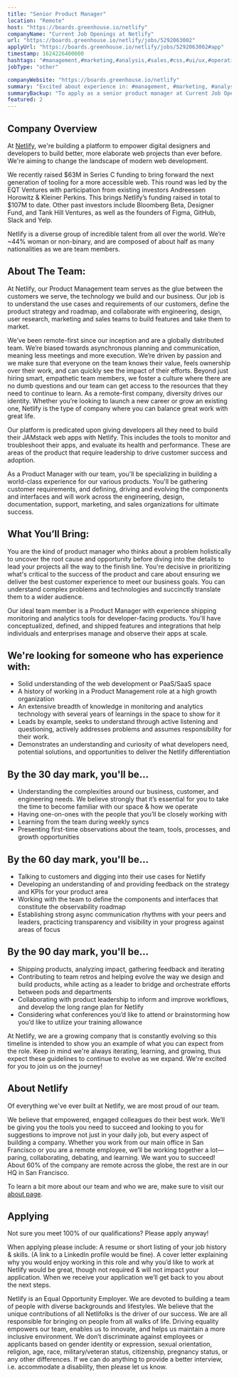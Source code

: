 ```yaml
---
title: "Senior Product Manager"
location: "Remote"
host: "https://boards.greenhouse.io/netlify"
companyName: "Current Job Openings at Netlify"
url: "https://boards.greenhouse.io/netlify/jobs/5292063002"
applyUrl: "https://boards.greenhouse.io/netlify/jobs/5292063002#app"
timestamp: 1624226400000
hashtags: "#management,#marketing,#analysis,#sales,#css,#ui/ux,#operations,#communication,#git,#rest"
jobType: "other"

companyWebsite: "https://boards.greenhouse.io/netlify"
summary: "Excited about experience in: #management, #marketing, #analysis? Check out this job post!"
summaryBackup: "To apply as a senior product manager at Current Job Openings at Netlify, you preferably need to have some #management, #marketing, #analysis."
featured: 2
---
```


## Company Overview

At [Netlify](https://www.netlify.com/about/), we're building a platform to empower digital designers and developers to build better, more elaborate web projects than ever before. We're aiming to change the landscape of modern web development. 

We recently raised $63M in Series C funding to bring forward the next generation of tooling for a more accessible web. This round was led by the EQT Ventures with participation from existing investors Andreessen Horowitz & Kleiner Perkins. This brings Netlify’s funding raised in total to $107M to date. Other past investors include Bloomberg Beta, Designer Fund, and Tank Hill Ventures, as well as the founders of Figma, GitHub, Slack and Yelp.

Netlify is a diverse group of incredible talent from all over the world. We’re ~44% woman or non-binary, and are composed of about half as many nationalities as we are team members.

## About The Team: 

At Netlify, our Product Management team serves as the glue between the customers we serve, the technology we build and our business. Our job is to understand the use cases and requirements of our customers, define the product strategy and roadmap, and collaborate with engineering, design, user research, marketing and sales teams to build features and take them to market.

We’ve been remote-first since our inception and are a globally distributed team. We’re biased towards asynchronous planning and communication, meaning less meetings and more execution. We’re driven by passion and we make sure that everyone on the team knows their value, feels ownership over their work, and can quickly see the impact of their efforts. Beyond just hiring smart, empathetic team members, we foster a culture where there are no dumb questions and our team can get access to the resources that they need to continue to learn. As a remote-first company, diversity drives our identity. Whether you’re looking to launch a new career or grow an existing one, Netlify is the type of company where you can balance great work with great life.

Our platform is predicated upon giving developers all they need to build their JAMstack web apps with Netlify. This includes the tools to monitor and troubleshoot their apps, and evaluate its health and performance. These are areas of the product that require leadership to drive customer success and adoption.

As a Product Manager with our team, you'll be specializing in building a world-class experience for our various products. You'll be gathering customer requirements, and defining, driving and evolving the components and interfaces and will work across the engineering, design, documentation, support, marketing, and sales organizations for ultimate success.

## What You’ll Bring: 

You are the kind of product manager who thinks about a problem holistically to uncover the root cause and opportunity before diving into the details to lead your projects all the way to the finish line. You're decisive in prioritizing what's critical to the success of the product and care about ensuring we deliver the best customer experience to meet our business goals. You can understand complex problems and technologies and succinctly translate them to a wider audience.

Our ideal team member is a Product Manager with experience shipping monitoring and analytics tools for developer-facing products. You'll have conceptualized, defined, and shipped features and integrations that help individuals and enterprises manage and observe their apps at scale.

## We're looking for someone who has experience with:

*   Solid understanding of the web development or PaaS/SaaS space
*   A history of working in a Product Management role at a high growth organization
*   An extensive breadth of knowledge in monitoring and analytics technology with several years of learnings in the space to show for it
*   Leads by example, seeks to understand through active listening and questioning, actively addresses problems and assumes responsibility for their work.
*   Demonstrates an understanding and curiosity of what developers need, potential solutions, and opportunities to deliver the Netlify differentiation

## By the 30 day mark, you'll be...

*   Understanding the complexities around our business, customer, and engineering needs. We believe strongly that it’s essential for you to take the time to become familiar with our space & how we operate
*   Having one-on-ones with the people that you’ll be closely working with
*   Learning from the team during weekly syncs
*   Presenting first-time observations about the team, tools, processes, and growth opportunities

## By the 60 day mark, you'll be...

*   Talking to customers and digging into their use cases for Netlify
*   Developing an understanding of and providing feedback on the strategy and KPIs for your product area
*   Working with the team to define the components and interfaces that constitute the observability roadmap
*   Establishing strong async communication rhythms with your peers and leaders, practicing transparency and visibility in your progress against areas of focus

## By the 90 day mark, you'll be...

*   Shipping products, analyzing impact, gathering feedback and iterating
*   Contributing to team retros and helping evolve the way we design and build products, while acting as a leader to bridge and orchestrate efforts between pods and departments
*   Collaborating with product leadership to inform and improve workflows, and develop the long range plan for Netlify
*   Considering what conferences you’d like to attend or brainstorming how you’d like to utilize your training allowance

At Netlify, we are a growing company that is constantly evolving so this timeline is intended to show you an example of what you can expect from the role. Keep in mind we're always iterating, learning, and growing, thus expect these guidelines to continue to evolve as we expand. We're excited for you to join us on the journey!

## About Netlify

Of everything we've ever built at Netlify, we are most proud of our team.

We believe that empowered, engaged colleagues do their best work. We’ll be giving you the tools you need to succeed and looking to you for suggestions to improve not just in your daily job, but every aspect of building a company. Whether you work from our main office in San Francisco or you are a remote employee, we’ll be working together a lot—paring, collaborating, debating, and learning. We want you to succeed! About 60% of the company are remote across the globe, the rest are in our HQ in San Francisco. 

To learn a bit more about our team and who we are, make sure to visit our [about page](http://netlify.com/about).

## Applying

Not sure you meet 100% of our qualifications? Please apply anyway!

When applying please include: A resume or short listing of your job history & skills. (A link to a LinkedIn profile would be fine). A cover letter explaining why you would enjoy working in this role and why you’d like to work at Netlify would be great, though not required & will not impact your application. When we receive your application we’ll get back to you about the next steps.

Netlify is an Equal Opportunity Employer. We are devoted to building a team of people with diverse backgrounds and lifestyles. We believe that the unique contributions of all Netlifolks is the driver of our success. We are all responsible for bringing on people from all walks of life. Driving equality empowers our team, enables us to innovate, and helps us maintain a more inclusive environment. We don’t discriminate against employees or applicants based on gender identity or expression, sexual orientation, religion, age, race, military/veteran status, citizenship, pregnancy status, or any other differences. If we can do anything to provide a better interview, i.e. accommodate a disability, then please let us know.
